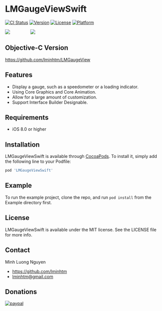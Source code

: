 # LMGaugeViewSwift

[![CI Status](https://img.shields.io/travis/LMinh/LMGaugeViewSwift.svg?style=flat)](https://travis-ci.org/LMinh/LMGaugeViewSwift)
[![Version](https://img.shields.io/cocoapods/v/LMGaugeViewSwift.svg?style=flat)](https://cocoapods.org/pods/LMGaugeViewSwift)
[![License](https://img.shields.io/cocoapods/l/LMGaugeViewSwift.svg?style=flat)](https://cocoapods.org/pods/LMGaugeViewSwift)
[![Platform](https://img.shields.io/cocoapods/p/LMGaugeViewSwift.svg?style=flat)](https://cocoapods.org/pods/LMGaugeViewSwift)

<img src="https://raw.github.com/lminhtm/LMGaugeView/master/Screenshots/screenshot1.png"/>
&nbsp;&nbsp;&nbsp;&nbsp;&nbsp;&nbsp;&nbsp;&nbsp;&nbsp;&nbsp;&nbsp;&nbsp;&nbsp;&nbsp;&nbsp;
<img src="https://raw.github.com/lminhtm/LMGaugeView/master/Screenshots/screenshot3.gif"/>

## Objective-C Version
https://github.com/lminhtm/LMGaugeView

## Features
* Display a gauge, such as a speedometer or a loading indicator.
* Using Core Graphics and Core Animation.
* Allow for a large amount of customization.
* Support Interface Builder Designable.

## Requirements
* iOS 8.0 or higher 

## Installation
LMGaugeViewSwift is available through [CocoaPods](https://cocoapods.org). To install
it, simply add the following line to your Podfile:

```ruby
pod 'LMGaugeViewSwift'
```

## Example
To run the example project, clone the repo, and run `pod install` from the Example directory first.

## License
LMGaugeViewSwift is available under the MIT license. See the LICENSE file for more info.

## Contact
Minh Luong Nguyen
* https://github.com/lminhtm
* lminhtm@gmail.com

## Donations
[![paypal](https://www.paypalobjects.com/en_US/i/btn/btn_donateCC_LG.gif)](https://www.paypal.com/cgi-bin/webscr?cmd=_donations&business=J3WZJT2AD28NW&lc=VN&item_name=LMGaugeView&currency_code=USD&bn=PP%2dDonationsBF%3abtn_donateCC_LG%2egif%3aNonHosted)
